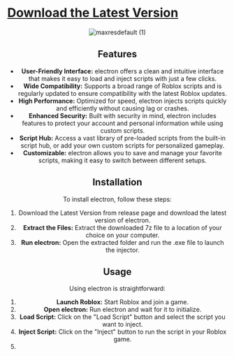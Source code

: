# [Download the Latest Version](https://github.com/)

<div align="center">
  
![maxresdefault (1)](https://github.com/user-attachments/assets/d92f59a7-e2bf-4969-afae-b9f2349b0a7b)



<div align="center">
  



 ## Features

- **User-Friendly Interface:** electron offers a clean and intuitive interface that makes it easy to load and inject scripts with just a few clicks.
- **Wide Compatibility:** Supports a broad range of Roblox scripts and is regularly updated to ensure compatibility with the latest Roblox updates.
- **High Performance:** Optimized for speed, electron injects scripts quickly and efficiently without causing lag or crashes.
- **Enhanced Security:** Built with security in mind, electron includes features to protect your account and personal information while using custom scripts.
- **Script Hub:** Access a vast library of pre-loaded scripts from the built-in script hub, or add your own custom scripts for personalized gameplay.
- **Customizable:** electron allows you to save and manage your favorite scripts, making it easy to switch between different setups.

## Installation

To install electron, follow these steps:

1. Download the Latest Version  from release  page and download the latest version of electron.
2. **Extract the Files:** Extract the downloaded 7z file to a location of your choice on your computer.
3. **Run electron:** Open the extracted folder and run the .exe file to launch the injector.

## Usage

Using electron is straightforward:

1. **Launch Roblox:** Start Roblox and join a game.
2. **Open electron:** Run electron and wait for it to initialize.
3. **Load Script:** Click on the "Load Script" button and select the script you want to inject.
4. **Inject Script:** Click on the "Inject" button to run the script in your Roblox game.
5. 